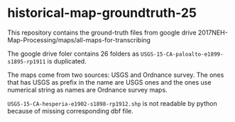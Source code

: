 # historical-map-groundtruth-25
This repository contains the ground-truth files from google drive 2017NEH-Map-Processing/maps/all-maps-for-transcribing

The google drive foler contains 26 folders as `USGS-15-CA-paloalto-e1899-s1895-rp1911` is duplicated.

The maps come from two sources: USGS and Ordnance survey. The ones that has USGS as prefix in the name are USGS ones and the ones use numerical string as names are Ordnance survey maps. 

`USGS-15-CA-hesperia-e1902-s1898-rp1912.shp` is not readable by python because of missing corresponding dbf file.

